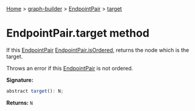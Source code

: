 [Home](./index) &gt; [graph-builder](./graph-builder.md) &gt; [EndpointPair](./graph-builder.endpointpair.md) &gt; [target](./graph-builder.endpointpair.target.md)

# EndpointPair.target method

If this [EndpointPair](./graph-builder.endpointpair.md) [EndpointPair.isOrdered](./graph-builder.endpointpair.isordered.md)<!-- -->, returns the node which is the target.

Throws an error if this [EndpointPair](./graph-builder.endpointpair.md) is not ordered.

**Signature:**
```javascript
abstract target(): N;
```
**Returns:** `N`


